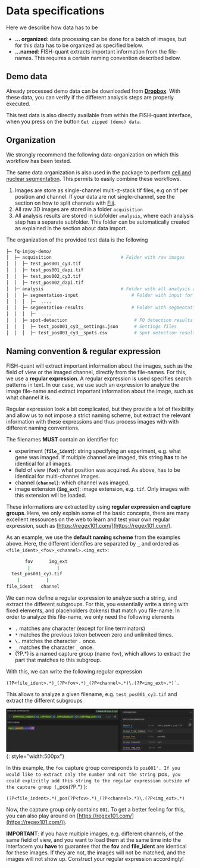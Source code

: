 # Data specifications

Here we describe how data has to be

* **... organized**: data processing can be done for a batch of images, but for this data has to be organized as specified below.
* **...named**: FISH-quant extracts important information from the file-names. This requires a certain naming convention described below. 

## Demo data

Already processed demo data can be downloaded from [**Dropbox**](https://www.dropbox.com/sh/yr1s5olqwkvyx0i/AADH0QQtdNuWWq7z9wgQpLiOa?dl=0). With these data, you can verify if the different analysis steps are properly executed.

This test data is also directly available from within the FISH-quant interface, when you press on the button `Get zipped (demo) data`.

## Organization

We strongly recommend the following data-organization on which this workflow has been tested. 

The same data organization is also used in the package to perform [cell and nuclear segmentation](https://github.com/fish-quant/segmentation/). This permits to easily combine these workflows.

1. Images are store as single-channel multi-z-stack tif files, e.g on tif per position and channel. If your data are not single-channel, see the section on how to split channels with [Fiji](fiji-split-channels.md).
2. All raw 3D images are stored in a folder `acquisition`
3. All analysis results are stored in subfolder `analysis`, where each analysis step has a separate subfolder. This folder can be automatically created as explained in the section about data import.

The organization of the provided test data is the following

``` bash
├─ fq-imjoy-demo/
│  ├─ acquisition                          # Folder with raw images
│  │  ├─ test_pos001_cy3.tif
│  │  ├─ test_pos001_dapi.tif
│  │  ├─ test_pos002_cy3.tif
│  │  ├─ test_pos002_dapi.tif
│  ├─ analysis                             # Folder with all analysis results
│  │  ├─ segmentation-input                    # Folder with input for segmentation
│  │  │  ├─  ....
│  │  ├─ segmentation-results                  # Folder with segmentation results 
│  │  │  ├─  ....
│  │  ├─ spot-detection                         # FQ detection results
│  │  │  ├─ test_pos001_cy3__settings.json      # Settings files
│  │  │  ├─ test_pos001_cy3__spots.csv          # Spot detection results 

```

## Naming convention & regular expression

FISH-quant will extract important information about the images, such as the field of view or the imaged channel, directly from the file-names. 
For this, we use a **regular expression**. A regular expression is used specifies search patterns in text. In our case, we use such an expression
to analyze the image file-name and extract important information about the image, such as what channel it is.  

Regular expression look a bit complicated, but they provide a lot of flexibility and allow us to not impose a strict naming scheme, but extract
the relevant information with these expressions and thus process images with with different naming conventions.

The filenames **MUST** contain an identifier for:

* experiment (**`file_ident`**): string specifying an experiment, e.g. what gene was imaged. If multiple channel are imaged, this string **has** to be identical for all images.
* field of view (**`fov`**): what position was acquired. As above, has to be identical for multi-channel images.
* channel (**`channel`**): which channel was imaged.
* image extension **(`img_ext`**): image extension, e.g. `tif`. Only images with this extension will be loaded.

These informations are extracted by using **regular expression and capture groups**. Here, we only explain some of the basic concepts, there are many 
excellent ressources on the web to learn and test your own regular expression, such as [https://regex101.com/](https://regex101.com/).

As an example, we use the **default naming scheme** from the examples above. Here, the different identifies are separated by `_` and ordered as `<file_ident>_<fov>_<channel>.<img_ext>`:

``` bash
       fov      img_ext
        |          |
  test_pos001_cy3.tif
    |          |
file_ident   channel
```

We can now define a regular expression to analyze such a string, and extract the different subgroups. For this, you essentially write a string with fixed elements, and placeholders (tokens)
that match you file-name. In order to analyze this file-name, we only need the following elements

* `.` matches any character (except for line terminators)
* `*` matches the previous token between zero and unlimited times.
* `\.` matches the character `.` once.
* `_` matches the character `_` once.
* (?P<fov>.*) is a named capture group (name `fov`), which allows to extract the part that matches to this subgroup.

With this, we can write the following regular expression

```regexp
(?P<file_ident>.*)_(?P<fov>.*)_(?P<channel>.*)\.(?P<img_ext>.*)`.
```

This allows to analyze a given filename, e.g. `test_pos001_cy3.tif` and extract the different subgroups

![reg-exp-example1.png](img/reg-exp-example1.png){: style="width:500px"}

In this example, the `fov` capture group corresponds to `pos001'. If you would like to extract only the number and not
the string `pos`, you could explicitly add this string to the regular expression outside of the capture group (`_pos(?P<fov>.*)`):

```regexp
(?P<file_indent>.*)_pos(?P<fov>.*)_(?P<channel>.*)\.(?P<img_ext>.*)
```

Now, the capture group only contains `001`. To get a better feeling for this, you can also play around
on [https://regex101.com/](https://regex101.com/)).

__IMPORTANT__: if you have multiple images, e.g. different channels, of the same field of view, and you want to load them at the same
time into the interfacem you **have** to guarantee that the **fov** and **file_ident** are identical for these images. If they are not, 
the images will not be matched, and the images will not show up. Construct your regular expression accordingly!